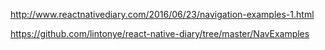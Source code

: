 http://www.reactnativediary.com/2016/06/23/navigation-examples-1.html

https://github.com/lintonye/react-native-diary/tree/master/NavExamples
